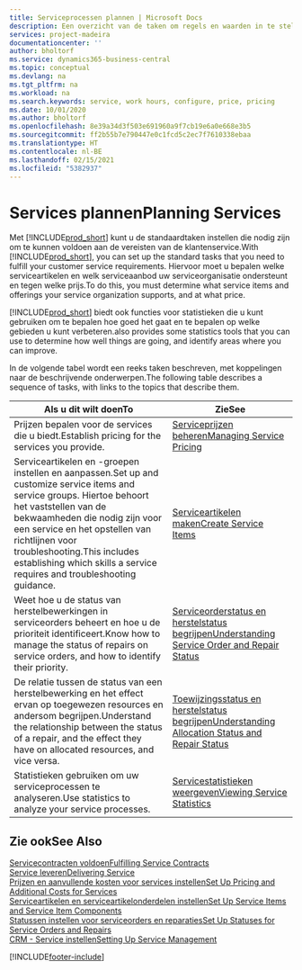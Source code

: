 ```yaml
---
title: Serviceprocessen plannen | Microsoft Docs
description: Een overzicht van de taken om regels en waarden in te stellen om uw servicebeleid en -processen te definiëren.
services: project-madeira
documentationcenter: ''
author: bholtorf
ms.service: dynamics365-business-central
ms.topic: conceptual
ms.devlang: na
ms.tgt_pltfrm: na
ms.workload: na
ms.search.keywords: service, work hours, configure, price, pricing
ms.date: 10/01/2020
ms.author: bholtorf
ms.openlocfilehash: 8e39a34d3f503e691960a9f7cb19e6a0e668e3b5
ms.sourcegitcommit: ff2b55b7e790447e0c1fcd5c2ec7f7610338ebaa
ms.translationtype: HT
ms.contentlocale: nl-BE
ms.lasthandoff: 02/15/2021
ms.locfileid: "5382937"
---
```

# <a name="planning-services"></a><span data-ttu-id="421c0-103">Services plannen</span><span class="sxs-lookup"><span data-stu-id="421c0-103">Planning Services</span></span>
<span data-ttu-id="421c0-104">Met [!INCLUDE[prod_short](includes/prod_short.md)] kunt u de standaardtaken instellen die nodig zijn om te kunnen voldoen aan de vereisten van de klantenservice.</span><span class="sxs-lookup"><span data-stu-id="421c0-104">With [!INCLUDE[prod_short](includes/prod_short.md)], you can set up the standard tasks that you need to fulfill your customer service requirements.</span></span> <span data-ttu-id="421c0-105">Hiervoor moet u bepalen welke serviceartikelen en welk serviceaanbod uw serviceorganisatie ondersteunt en tegen welke prijs.</span><span class="sxs-lookup"><span data-stu-id="421c0-105">To do this, you must determine what service items and offerings your service organization supports, and at what price.</span></span>   

[!INCLUDE[prod_short](includes/prod_short.md)] <span data-ttu-id="421c0-106">biedt ook functies voor statistieken die u kunt gebruiken om te bepalen hoe goed het gaat en te bepalen op welke gebieden u kunt verbeteren.</span><span class="sxs-lookup"><span data-stu-id="421c0-106">also provides some statistics tools that you can use to determine how well things are going, and identify areas where you can improve.</span></span>
  
<span data-ttu-id="421c0-107">In de volgende tabel wordt een reeks taken beschreven, met koppelingen naar de beschrijvende onderwerpen.</span><span class="sxs-lookup"><span data-stu-id="421c0-107">The following table describes a sequence of tasks, with links to the topics that describe them.</span></span>   
  
|<span data-ttu-id="421c0-108">**Als u dit wilt doen**</span><span class="sxs-lookup"><span data-stu-id="421c0-108">**To**</span></span>|<span data-ttu-id="421c0-109">**Zie**</span><span class="sxs-lookup"><span data-stu-id="421c0-109">**See**</span></span>|  
|------------|-------------|  
|<span data-ttu-id="421c0-110">Prijzen bepalen voor de services die u biedt.</span><span class="sxs-lookup"><span data-stu-id="421c0-110">Establish pricing for the services you provide.</span></span>|[<span data-ttu-id="421c0-111">Serviceprijzen beheren</span><span class="sxs-lookup"><span data-stu-id="421c0-111">Managing Service Pricing</span></span>](service-service-price-management.md)|
|<span data-ttu-id="421c0-112">Serviceartikelen en -groepen instellen en aanpassen.</span><span class="sxs-lookup"><span data-stu-id="421c0-112">Set up and customize service items and service groups.</span></span> <span data-ttu-id="421c0-113">Hiertoe behoort het vaststellen van de bekwaamheden die nodig zijn voor een service en het opstellen van richtlijnen voor troubleshooting.</span><span class="sxs-lookup"><span data-stu-id="421c0-113">This includes establishing which skills a service requires and troubleshooting guidance.</span></span>| [<span data-ttu-id="421c0-114">Serviceartikelen maken</span><span class="sxs-lookup"><span data-stu-id="421c0-114">Create Service Items</span></span>](service-how-to-create-service-items.md)|  
|<span data-ttu-id="421c0-115">Weet hoe u de status van herstelbewerkingen in serviceorders beheert en hoe u de prioriteit identificeert.</span><span class="sxs-lookup"><span data-stu-id="421c0-115">Know how to manage the status of repairs on service orders, and how to identify their priority.</span></span>|[<span data-ttu-id="421c0-116">Serviceorderstatus en herstelstatus begrijpen</span><span class="sxs-lookup"><span data-stu-id="421c0-116">Understanding Service Order and Repair Status</span></span>](service-service-order-status-and-repair-status.md)|  
|<span data-ttu-id="421c0-117">De relatie tussen de status van een herstelbewerking en het effect ervan op toegewezen resources en andersom begrijpen.</span><span class="sxs-lookup"><span data-stu-id="421c0-117">Understand the relationship between the status of a repair, and the effect they have on allocated resources, and vice versa.</span></span>|[<span data-ttu-id="421c0-118">Toewijzingsstatus en herstelstatus begrijpen</span><span class="sxs-lookup"><span data-stu-id="421c0-118">Understanding Allocation Status and Repair Status</span></span>](service-allocation-status-and-repair-status.md)|  
|<span data-ttu-id="421c0-119">Statistieken gebruiken om uw serviceprocessen te analyseren.</span><span class="sxs-lookup"><span data-stu-id="421c0-119">Use statistics to analyze your service processes.</span></span> | [<span data-ttu-id="421c0-120">Servicestatistieken weergeven</span><span class="sxs-lookup"><span data-stu-id="421c0-120">Viewing Service Statistics</span></span>](service-service-statistics.md) |

## <a name="see-also"></a><span data-ttu-id="421c0-121">Zie ook</span><span class="sxs-lookup"><span data-stu-id="421c0-121">See Also</span></span>
[<span data-ttu-id="421c0-122">Servicecontracten voldoen</span><span class="sxs-lookup"><span data-stu-id="421c0-122">Fulfilling Service Contracts</span></span>](service-fulfill-service-contracts.md)  
[<span data-ttu-id="421c0-123">Service leveren</span><span class="sxs-lookup"><span data-stu-id="421c0-123">Delivering Service</span></span>](service-deliver-service.md)  
[<span data-ttu-id="421c0-124">Prijzen en aanvullende kosten voor services instellen</span><span class="sxs-lookup"><span data-stu-id="421c0-124">Set Up Pricing and Additional Costs for Services</span></span>](service-how-setup-service-costs-pricing.md)  
[<span data-ttu-id="421c0-125">Serviceartikelen en serviceartikelonderdelen instellen</span><span class="sxs-lookup"><span data-stu-id="421c0-125">Set Up Service Items and Service Item Components</span></span>](service-how-setup-service-items.md)  
[<span data-ttu-id="421c0-126">Statussen instellen voor serviceorders en reparaties</span><span class="sxs-lookup"><span data-stu-id="421c0-126">Set Up Statuses for Service Orders and Repairs</span></span>](service-order-repair-status.md)  
[<span data-ttu-id="421c0-127">CRM - Service instellen</span><span class="sxs-lookup"><span data-stu-id="421c0-127">Setting Up Service Management</span></span>](service-setup-service.md)  


[!INCLUDE[footer-include](includes/footer-banner.md)]